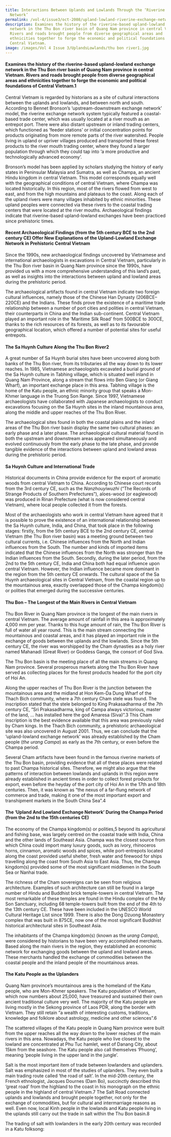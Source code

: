 ```yaml
---
title: Interactions Between Uplands and Lowlands Through the ‘Riverine Exhange
  Network’
permalink: /vol-4/issue3/oct-2008/upland-lowland-riverine-exchange-network/
description: Examines the history of the riverine-based upland-lowland exchange
  network in the Thu Bon river basin of Quang Nam province in central Vietnam.
  Rivers and roads brought people from diverse geographical areas and
  ethnicities together to forge the economic and political foundations of
  Central Vietnam.
image: /images/Vol 4 Issue 3/UplandsLowlands/thu bon river1.jpg
---
```

#### Examines the history of the riverine-based upland-lowland exchange network in the Thu Bon river basin of Quang Nam province in central Vietnam. Rivers and roads brought people from diverse geographical areas and ethnicities together to forge the economic and political foundations of Central Vietnam.1

Central Vietnam is regarded by historians as a site of cultural interactions between the uplands and lowlands, and between north and south. According to Bennet Bronson’s ‘upstream-downstream exchange network’ model, the riverine exchange network system typically featured a coastal-based trade center, which was usually located at a river mouth as an entrepot port. There were also distant upstream or inland trading centers, which functioned as ‘feeder stations’ or initial concentration points for products originating from more remote parts of the river watershed. People living in upland or upriver villages produced and transported these forest products to the river mouth trading center, where they found a larger population through which they could tap into ‘a more productive and technologically advanced economy’.

Bronson’s model has been applied by scholars studying the history of early states in Peninsular Malaysia and Sumatra, as well as Champa, an ancient Hindu kingdom in central Vietnam. This model corresponds equally well with the geographical conditions of central Vietnam, where Champa was located historically. In this region, most of the rivers flowed from west to east, and from the high mountains and plateaus to the coast. Along each of the upland rivers were many villages inhabited by ethnic minorities. These upland peoples were connected via these rivers to the coastal trading centers that were located at the river mouths. Archaeological findings indicate that riverine-based upland-lowland exchanges have been practiced since prehistoric times.

#### **Recent Archaeological Findings (from the 5th century BCE to the 2nd century CE) Offer New Explanations of the Upland-Lowland Exchange Network in Prehistoric Central Vietnam**

Since the 1990s, new archaeological findings uncovered by Vietnamese and international archaeologists in excavations in Central Vietnam, particularly in the Thu Bon river basin in Quang Nam province since the 1990s, have provided us with a more comprehensive understanding of this land’s past, as well as insights into the interactions between upland and lowland areas during the prehistoric period.

The archaeological artifacts found in central Vietnam indicate two foreign cultural influences, namely those of the Chinese Han Dynasty (206BCE–220CE) and the Indians. These finds prove the existence of a maritime trade relationship between a number of port cities and polities in central Vietnam, their counterparts in China and the Indian sub-continent. Central Vietnam played an important role in the ‘Maritime Silk Road’ from 500BCE to 300CE, thanks to the rich resources of its forests, as well as to its favourable geographical location, which offered a number of potential sites for useful entrepots.

#### **The Sa Huynh Culture Along the Thu Bon River**2

A great number of Sa Huynh burial sites have been uncovered along both banks of the Thu Bon river, from its tributaries all the way down to its lower reaches. In 1985, Vietnamese archaeologists excavated a burial ground of the Sa Huynh culture in Tabhing village, which is situated well inland in Quang Nam Province, along a stream that flows into Ben Giang (or Giang Wharf), an important exchange place in this area. Tabhing village is the home of the Katu people, an ethnic minority group that speaks a Mon-Khmer language in the Truong Son Range. Since 1997, Vietnamese archaeologists have collaborated with Japanese archaeologists to conduct excavations focusing on the Sa Huynh sites in the inland mountainous area, along the middle and upper reaches of the Thu Bon River.

The archaeological sites found in both the coastal plains and the inland areas of the Thu Bon river basin display the same two cultural phases: an early phase and a later phase. The archaeological cultural material found in both the upstream and downstream areas appeared simultaneously and evolved continuously from the early phase to the late phase, and provide tangible evidence of the interactions between upland and lowland areas during the prehistoric period.

#### **Sa Huynh Culture and International Trade**

Historical documents in China provide evidence for the export of aromatic woods from central Vietnam to China. According to Chinese court records from the 3rd century CE, such as the *Nanzhouyiwuzhi* (“The Records of Strange Products of Southern Prefectures”), aloes-wood (or eaglewood) was produced in Rinan Prefecture (what is now considered central Vietnam), where local people collected it from the forests.

Most of the archaeologists who work in central Vietnam have agreed that it is possible to prove the existence of an international relationship between the Sa Huynh culture, India, and China, that took place in the following stages: firstly, from the 5th century BCE to the 2nd century CE, central Vietnam (the Thu Bon river basin) was a meeting ground between two cultural currents, i.e. Chinese influences from the North and Indian influences from the South. The number and kinds of imported items indicated that the Chinese influences from the North was stronger than the Indian influences from the South. Secondly, during the later period, from the 2nd to the 5th century CE, India and China both had equal influence upon central Vietnam. However, the Indian influence became more dominant in the region from the 5th century CE onwards. The cultural space of the Sa Huynh archaeological sites in Central Vietnam, from the coastal region up to the mountainous area, exactly overlapped those of the Champa kingdom(s) or polities that emerged during the successive centuries.

#### **Thu Bon – The Longest of the Main Rivers in Central Vietnam**

Thu Bon River in Quang Nam province is the longest of the main rivers in central Vietnam. The average amount of rainfall in this area is approximately 4,000 mm per year. Thanks to this huge amount of rain, the Thu Bon River is full of water all year round. This is the main stream connecting the mountainous and coastal areas, and it has played an important role in the exchange of goods between the uplands and the lowlands. Since the 5th century CE, the river was worshipped by the Cham dynasties as a holy river named Mahanadi (Great River) or Goddess Ganga, the consort of God Siva.

The Thu Bon basin is the meeting place of all the main streams in Quang Nam province. Several prosperous markets along the Thu Bon River have served as collecting places for the forest products headed for the port city of Hoi An.

Along the upper reaches of Thu Bon River is the junction between the mountainous area and the midland at Hon Kem-Da Dung Wharf of the Thach Bich community, where a 7th century Cham stele was found. The inscription stated that the stele belonged to King Prakasadharma of the 7th century CE, “Sri Prakasadharma, king of Campa always victorious, master of the land, … has installed here the god Amaresa (Siva)”.3 This Cham inscription is the best evidence available that this area was previously ruled by Cham kings. In the Thach Bich community, a prehistoric archaeological site was also uncovered in August 2001. Thus, we can conclude that the ‘upland-lowland exchange network’ was already established by the Cham people (*the urang Campa*) as early as the 7th century, or even before the Champa period.

Several Cham artifacts have been found in the famous riverine markets of the Thu Bon basin, providing evidence that all of these places were related to past Champa historical sites. Therefore, we might also argue that the patterns of interaction between lowlands and uplands in this region were already established in ancient times in order to collect forest products for export, even before the heyday of the port city of Hoi An in the 17th and 18th centuries. Then, it was known as “the nexus of a far-flung network of commerce and trade, making it one of the most important export and transhipment markets in the South China Sea”.4

#### **The ‘Upland And Lowland Exchange Network’ During the Champa Period (from the 2nd to the 15th centuries CE)**

The economy of the Champa kingdom(s) or polities,5 beyond its agricultural and fishing base, was largely centred on the coastal trade with India, China and the other lands of Southeast Asia. Champa was the closest source from which China could import many luxury goods, such as ivory, rhinoceros horns, cinnamon, aromatic woods and spices, while port-entrepots located along the coast provided useful shelter, fresh water and firewood for ships travelling along the coast from South Asia to East Asia. Thus, the Champa kingdom(s) provided some of the most significant middlemen in the South Sea or Nanhai trade.

The richness of the Cham sovereigns can be seen from religious architecture. Examples of such architecture can still be found in a large number of Hindu and Buddhist brick temple-towers in central Vietnam. The most remarkable of these temples are found in the Hindu complex of the My Son Sanctuary, including 68 temple-towers built from the end of the 4th to the
13th century CE. These have been included in the UNESCO World Cultural Heritage List since 1999. There is also the Dong Dzuong Monastery complex that was built in 875CE, now one of the most significant Buddhist historical architectural sites in Southeast Asia.

The inhabitants of the Champa kingdom(s) (known as the *urang Campa*), were considered by historians to have been very accomplished merchants. Based along the main rivers in the region, they established an economic network for exchanging goods between the upland and lowland areas. These merchants handled the exchange of commodities between the coastal people and the inland people of the mountainous areas.

#### **The Katu People as the Uplanders**

Quang Nam province’s mountainous area is the homeland of the Katu people, who are Mon-Khmer speakers. The Katu population of Vietnam, which now numbers about 25,000, have treasured and sustained their own ancient traditional culture very well. The majority of the Katu people are living mostly in the Sekong province of Laos PDR, along the border with Vietnam. They still retain “a wealth of interesting customs, traditions, knowledge and folklore about astrology, medicine and other sciences”.6

The scattered villages of the Katu people in Quang Nam province were built from the upper reaches all the way down to the lower reaches of the main rivers in this area. Nowadays, the Katu people who live closest to the lowland are concentrated at Phu Tuc hamlet, west of Danang City, about 15km from the seashore. The Katu people also call themselves ‘Phuong’, meaning ‘people living in the upper land in the jungle’.

Salt is the most important item of trade between lowlanders and uplanders. Salt was emphasized in most of the studies of uplanders. They even built a main trading route called ‘the road of salt’. In the mid-20th century, the French ethnologist, Jacques Dournes (Dam Bo), succinctly described this ‘great road’ from the highland to the coast in his monograph on the ethnic people in the highland of central Vietnam.7 The Salt Road connected uplands and lowlands and brought people together, not only for the exchange of commodities, but for cultural and intermarriage reasons as well. Even now, local Kinh people in the lowlands and Katu people living in the uplands still carry out the trade in salt within the Thu Bon basin.8

The trading of salt with lowlanders in the early 20th century was recorded in a Katu folksong:




